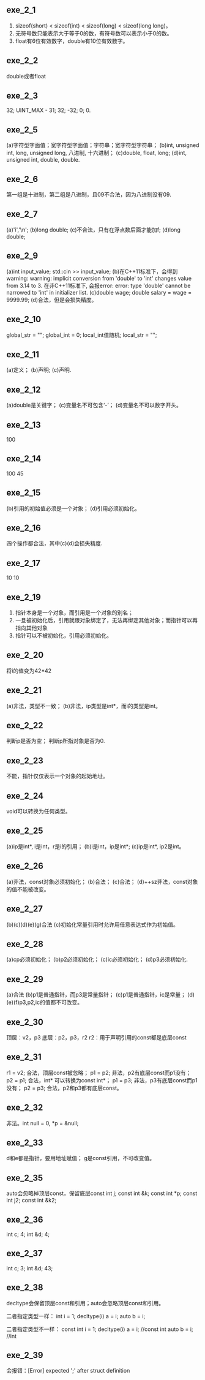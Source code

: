## exe_2_1
1. sizeof(short) < sizeof(int) < sizeof(long) < sizeof(long long)。
2. 无符号数只能表示大于等于0的数，有符号数可以表示小于0的数。
3. float有6位有效数字，double有10位有效数字。

## exe_2_2
double或者float

## exe_2_3
32; UINT_MAX - 31; 32; -32; 0; 0.

## exe_2_5
(a)字符型字面值；宽字符型字面值；字符串；宽字符型字符串；
(b)int, unsigned int, long, unsigned long, 八进制, 十六进制；
(c)double, float, long;
(d)int, unsigned int, double, double.

## exe_2_6
第一组是十进制，第二组是八进制，且09不合法，因为八进制没有09.

## exe_2_7
(a)'i','\n';
(b)long double;
(c)不合法，只有在浮点数后面才能加f;
(d)long double;

## exe_2_9
(a)int input_value; std::cin >> input_value;
(b)在C++11标准下，会得到warning: warning: implicit conversion from 'double' to 'int' changes value from 3.14 to 3.
在非C++11标准下, 会报error: error: type 'double' cannot be narrowed to 'int' in initializer list.
(c)double wage; double salary = wage = 9999.99;
(d)合法，但是会损失精度。

## exe_2_10
global_str = "";
global_int = 0;
local_int值随机;
local_str = "";

## exe_2_11
(a)定义；
(b)声明;
(c)声明.

## exe_2_12
(a)double是关键字；
(c)变量名不可包含‘-’；
(d)变量名不可以数字开头。

## exe_2_13
100

## exe_2_14
100 45

## exe_2_15
(b)引用的初始值必须是一个对象；
(d)引用必须初始化。

## exe_2_16
四个操作都合法，其中(c)(d)会损失精度.

## exe_2_17
10 10

## exe_2_19
1. 指针本身是一个对象，而引用是一个对象的别名；
2. 一旦被初始化后，引用就跟对象绑定了，无法再绑定其他对象；而指针可以再指向其他对象
3. 指针可以不被初始化，引用必须初始化。

## exe_2_20
将i的值变为42*42

## exe_2_21
(a)非法，类型不一致；
(b)非法，ip类型是int*，而i的类型是int。

## exe_2_22
判断p是否为空；
判断p所指对象是否为0.

## exe_2_23
不能，指针仅仅表示一个对象的起始地址。

## exe_2_24
void可以转换为任何类型。

## exe_2_25
(a)ip是int*, i是int，r是i的引用；
(b)i是int，ip是int*;
(c)ip是int*, ip2是int。

## exe_2_26
(a)非法，const对象必须初始化；
(b)合法；
(c)合法；
(d)++sz非法，const对象的值不能被改变。

## exe_2_27
(b)(c)(d)(e)(g)合法
(c)初始化常量引用时允许用任意表达式作为初始值。

## exe_2_28
(a)cp必须初始化；
(b)p2必须初始化；
(c)ic必须初始化；
(d)p3必须初始化.

## exe_2_29
(a)合法
(b)p1是普通指针，而p3是常量指针；
(c)p1是普通指针，ic是常量；
(d)(e)(f)p3,p2,ic的值都不可改变。

## exe_2_30
顶层：v2，p3
底层：p2，p3，r2
r2：用于声明引用的const都是底层const

## exe_2_31
r1 = v2; 合法，顶层const被忽略；
p1 = p2; 非法，p2有底层const而p1没有；
p2 = p1; 合法，int* 可以转换为const int*；
p1 = p3; 非法，p3有底层const而p1没有；
p2 = p3; 合法，p2和p3都有底层const。

## exe_2_32
非法。int null = 0, *p = &null;

## exe_2_33
d和e都是指针，要用地址赋值；
g是const引用，不可改变值。

## exe_2_35
auto会忽略掉顶层const，保留底层const
int j;
const int &k;
const int *p;
const int j2;
const int &k2;

## exe_2_36
int c; 4;
int &d; 4;

## exe_2_37
int c; 3;
int &d; 43;

## exe_2_38
decltype会保留顶层const和引用；auto会忽略顶层const和引用。

二者指定类型一样：
int i = 1;
decltype(i) a = i;
auto b = i;

二者指定类型不一样：
const int i = 1;
decltype(i) a = i; //const int
auto b = i;  //int

## exe_2_39
会报错：[Error] expected ';' after struct definition
